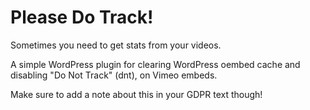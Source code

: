 # Please Do Track!

Sometimes you need to get stats from your videos.

A simple WordPress plugin for clearing WordPress oembed cache and disabling "Do Not Track" (dnt), on Vimeo embeds.

Make sure to add a note about this in your GDPR text though!
